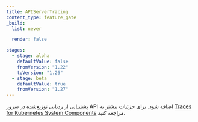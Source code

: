 ```yaml
---
title: APIServerTracing
content_type: feature_gate
_build:
  list: never

  render: false

stages:
  - stage: alpha
    defaultValue: false
    fromVersion: "1.22"
    toVersion: "1.26"
  - stage: beta
    defaultValue: true
    fromVersion: "1.27"  
---
```

پشتیبانی از ردیابی توزیع‌شده در سرور API اضافه شود. برای جزئیات بیشتر به [Traces for Kubernetes System Components](/docs/concepts/cluster-administration/system-traces) مراجعه کنید.